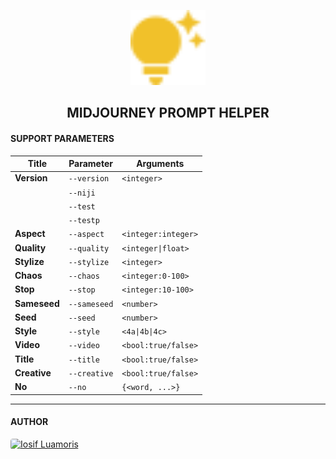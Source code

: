 <p align="center">
	<a href="https://prompt.luamoris.com/">
		<img width="120" src="./img/light.svg" alt="Logo"/>
	</a>
</p>

<h2 align="center"><b>MIDJOURNEY PROMPT HELPER</b></h2>

<h4 align="left"><b>SUPPORT PARAMETERS</b></h4>

| Title       | Parameter     | Arguments                |
|-------------|---------------|--------------------------|
| **Version** | `--version`   | `<integer>`              |
|             | `--niji`      |                          |
|             | `--test`      |                          |
|             | `--testp`     |                          |
| **Aspect**  | `--aspect`    | `<integer:integer>`      |
| **Quality** | `--quality`   | `<integer\|float>`       |
| **Stylize** | `--stylize`   | `<integer>`              |
| **Chaos**   | `--chaos`     | `<integer:0-100>`        |
| **Stop**    | `--stop`      | `<integer:10-100>`       |
| **Sameseed**| `--sameseed`  | `<number>`               |
| **Seed**    | `--seed`      | `<number>`               |
| **Style**   | `--style`     | `<4a\|4b\|4c>`           |
| **Video**   | `--video`     | `<bool:true/false>`      |
| **Title**   | `--title`     | `<bool:true/false>`      |
| **Creative**| `--creative`  | `<bool:true/false>`      |
| **No**      | `--no`        | `{<word, ...>}`          |

---

#### AUTHOR

<p align="left">
	<a href="https://luamoris.com">
		<img style="border-radius: 4px;" width="50" src="https://avatars.githubusercontent.com/u/70754306?s=460&u=922c28870849f7c9528034f0512e69fb77339c84&v=4" alt="Iosif Luamoris"/>
	</a>
</p>